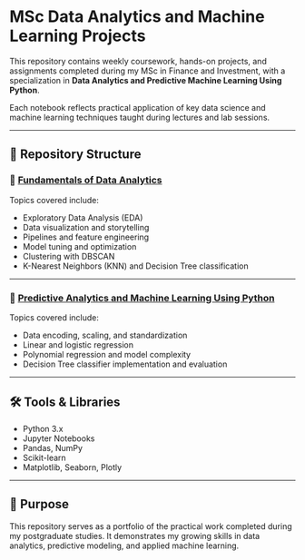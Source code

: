 # MSc Data Analytics and Machine Learning Projects

This repository contains weekly coursework, hands-on projects, and assignments completed during my MSc in Finance and Investment, with a specialization in **Data Analytics and Predictive Machine Learning Using Python**.

Each notebook reflects practical application of key data science and machine learning techniques taught during lectures and lab sessions.

---

## 📁 Repository Structure

### 🔹 [Fundamentals of Data Analytics](./Fundamentals-of-Data-Analytics)
Topics covered include:
- Exploratory Data Analysis (EDA)
- Data visualization and storytelling
- Pipelines and feature engineering
- Model tuning and optimization
- Clustering with DBSCAN
- K-Nearest Neighbors (KNN) and Decision Tree classification

---

### 🔹 [Predictive Analytics and Machine Learning Using Python](./Predictive-Analytics-and-ML)
Topics covered include:
- Data encoding, scaling, and standardization
- Linear and logistic regression
- Polynomial regression and model complexity
- Decision Tree classifier implementation and evaluation

---

## 🛠️ Tools & Libraries

- Python 3.x  
- Jupyter Notebooks  
- Pandas, NumPy  
- Scikit-learn  
- Matplotlib, Seaborn, Plotly

---

## 🎯 Purpose

This repository serves as a portfolio of the practical work completed during my postgraduate studies. It demonstrates my growing skills in data analytics, predictive modeling, and applied machine learning.
